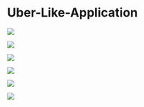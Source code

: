 # Uber-Like-Application

![](screenshots/Screenshot_2019-02-02-21-43-16.png)

![](screenshots/Screenshot_2019-02-02-21-43-52.png)

![](screenshots/Screenshot_2019-02-02-21-44-09.png)

![](screenshots/Screenshot_2019-02-02-21-44-45.png)

![](screenshots/Screenshot_2019-02-02-21-45-05.png)

![](screenshots/Screenshot_2019-02-02-21-45-26.png)
